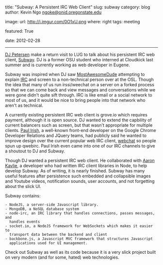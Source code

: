 title: "Subway: A Persistent IRC Web Client"
slug: subway
category: blog
author: Kevin Ngo <ngoke@onid.oregonstate.edu>

image:
    url: http://i.imgur.com/0O1xU.png
    where: right
tags: meeting

featured: True

date: 2012-02-28

---

[DJ Petersen](http://thedjpetersen.github.com) make a return visit to LUG to
talk about his persistent IRC web client,
[Subway](http://github.com/thedjpetersen/subway). DJ is a former OSU student who
interned at Cloudkick last summer and is currently working as web developer in
Eugene.

Subway was inspired when DJ saw [MostAwesomeDude](http://corbinsimpson.com)
attempting to explain [IRC](http://lug.oregonstate.edu/blog/irc/index.html) and
screen to a non-technical person over at the OSL. Though the idea that many of us
run irssi/weechat on a server on a forked process so that we can come back and
view messages and conversations while we were gone didn't quite sift through. IRC
is like email or a social network to most of us, and it would be nice to bring
people into that network who aren't as technical.

A currently existing persistent IRC web client is grove.io which requires payment,
although it is open source. DJ wanted to extend the capbility of current balancers
such as screen, but that wasn't appropriate for multiple clients.
[Paul Irish](http://paulirish.com), a well-known front-end developer on the
Google Chrome Developer Relations and JQuery teams, had publicly said he wanted
to improve design over the current popular web IRC client,
[webchat](http://webchat.freenode.net) so people spun up qwebirc. Paul Irish
even came into one of our IRC channels to give a shoutout to DJ and Subway.

Though DJ wanted a persistent IRC web client. He collaborated with [Aaron
Kavlie](http://github.com/akavlie), a developer who had written IRC client
libraries in Node, to help develop Subway. As of writing, it is nearly
finished.  Subway has many useful features after persistence such embedded and
collapsible images and Youtube videos, notification sounds, user accounts, and
not forgetting about the slick UI.

Subway contains:

    - NodeJS, a server-side Javascript library.
    - MongoDB, a NoSQL database system
    - node-irc, an IRC library that handles connections, passes messages, and
      handles events
    - socket.io, a NodeJS framework for WebSockets which makes it easier to
      transport data between the backend and client
    - backbone.js, a Javascript MVC framework that structures Javascript
      applications used for UI management.

Check out Subway as well as its code because it is a very slick project built
on very modern (and for some, hated) web technologies.
